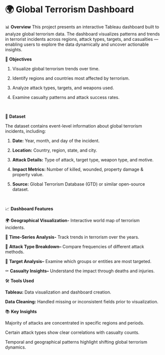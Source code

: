 # 🌍 Global Terrorism Dashboard 

📊 **Overview**
This project presents an interactive Tableau dashboard built to analyze global terrorism data.
The dashboard visualizes patterns and trends in terrorist incidents across regions, attack types, targets, and casualties — enabling users to explore the data dynamically and uncover actionable insights.

🎯 **Objectives**

1) Visualize global terrorism trends over time.

2) Identify regions and countries most affected by terrorism.

3) Analyze attack types, targets, and weapons used.

4) Examine casualty patterns and attack success rates.
<br>   

🧩 **Dataset**

The dataset contains event-level information about global terrorism incidents, including:

1) **Date:** Year, month, and day of the incident.

2) **Location:** Country, region, state, and city.

3) **Attack Details:** Type of attack, target type, weapon type, and motive.

4) **Impact Metrics:** Number of killed, wounded, property damage & property value.

5) **Source:** Global Terrorism Database (GTD) or similar open-source dataset.
   
<br>

📈 **Dashboard Features**

🌍 **Geographical Visualization-**  Interactive world map of terrorism incidents.

📆 **Time-Series Analysis-**  Track trends in terrorism over the years.

🔫 **Attack Type Breakdown–** Compare frequencies of different attack methods.

🎯 **Target Analysis–** Examine which groups or entities are most targeted.

⚰️ **Casualty Insights–** Understand the impact through deaths and injuries.
<br>

🛠️ **Tools Used**

**Tableau:** Data visualization and dashboard creation.

**Data Cleaning:** Handled missing or inconsistent fields prior to visualization.
<br>

📚 **Key Insights**

Majority of attacks are concentrated in specific regions and periods.

Certain attack types show clear correlations with casualty counts.

Temporal and geographical patterns highlight shifting global terrorism dynamics.
